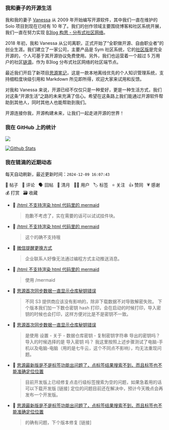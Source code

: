 ### 我和妻子的开源生活

我和我的妻子 [Vanessa](https://github.com/Vanessa219) 从 2009 年开始编写开源软件，其中我们一直在维护的 Solo 项目到现在已经有 10 年了。我们的创作领域主要围绕博客和社区系统开展，我们一直在努力实现 [B3log 构思 - 分布式社区网络](https://ld246.com/article/1546941897596)。

2018 年初，我和 Vanessa 从公司离职，正式开始了“全职做开源、自由职业者”的创业生涯。我们建立了一家公司，主要产品是 Sym 社区系统，它的[社区版](https://github.com/88250/symphony)是完全开源的，个人可基于其开源协议免费使用。另外，我们也运营着一个超过 5 万用户的社区[链滴](https://ld246.com)，作为 B3log 分布式社区网络的社区端节点。

最近我们开启了新项目[思源笔记](https://github.com/siyuan-note/siyuan)，这是一款本地离线优先的个人知识管理系统，支持细粒度块级引用和 Markdown 所见即所得，欢迎大家来试用和反馈。

对我和 Vanessa 来说，开源已经不仅仅只是一种爱好，更是一种生活方式，我们对这条“开源生活”之路的未来充满了信心。希望在这条路上我们能通过开源软件帮助到其他人，同时其他人也能帮助到我们。

开源连接你我，开源构建未来，让我们一起走进开源的世界！

### 我在 GitHub 上的统计

<a title="Hits" target="_blank" href="https://github.com/88250/88250"><img src="https://hits.b3log.org/88250/88250.svg"></a>

[![Github Stats](https://github-readme-stats.vercel.app/api?username=88250&theme=tokyonight&show_icons=true)](https://github.com/88250)

<!--events start -->

### 我在链滴的近期动态

每天自动刷新，最近更新时间：`2024-12-09 16:07:43`

📝 帖子 &nbsp; 💬 评论 &nbsp; 🗣 回帖 &nbsp; 🌙 清月 &nbsp; 👨‍💻 用户 &nbsp; 🏷️ 标签 &nbsp; ⭐️ 关注 &nbsp; 👍 赞同 &nbsp; 💗 感谢 &nbsp; 💰 打赏 &nbsp; 🗃 收藏

* 💬 [/html 不支持渲染 html 代码里的 mermaid](https://ld246.com/article/1733669634760/comment/1733699552260#comments)

  > 抱歉不考虑了，实在需要的话可以试试挂件块。
* 💬 [/html 不支持渲染 html 代码里的 mermaid](https://ld246.com/article/1733669634760/comment/1733674430521#comments)

  > 这个的确不支持哦
* 💬 [微信提醒更换方式](https://ld246.com/article/1733671150088/comment/1733671320770#comments)

  > 企业联系人好像无法通过编程方式主动推送消息。
* 💬 [/html 不支持渲染 html 代码里的 mermaid](https://ld246.com/article/1733669634760/comment/1733670890841#comments)

  > 使用 /mermaid
* 💬 [思源首次同步数据一直显示仓库秘钥错误](https://ld246.com/article/1733660913439/comment/1733666956824#comments)

  > 不同 S3 提供商应该没有影响的，除非下载数据不对导致解密失败。 下个版本我们加一下数仓密钥 hash 打印，会在启动的时候打印，导入密钥的时候也会打印，这样方便对比是不是密钥不一致。
* 💬 [思源首次同步数据一直显示仓库秘钥错误](https://ld246.com/article/1733660913439/comment/1733665994896#comments)

  > 是使用 设置 - 关于 - 数据仓库密钥 - 复制密钥字符串 导出的密钥吗？导入的时候选择的是 导入密钥 吗？ 我这里按照上述步骤测试了电脑-手机以及电脑-电脑（用的是七牛云，这个不同点不影响），均无法重现问题。
* 💬 [思源最新版是不是标签功能出问题了，点标签结果搜索不到，而且标签也不能准确定位位置](https://ld246.com/article/1733624612142/comment/1733625074667#comments)

  > 目前开发版上已经修复点击行级标签搜索为空的问题，如果急着用的话可以下载开发版 [链接] 定位的问题目前还在解决中，预计今天晚点会再发布一个开发版。
* 💬 [思源最新版是不是标签功能出问题了，点标签结果搜索不到，而且标签也不能准确定位位置](https://ld246.com/article/1733624612142/comment/1733624722717#comments)

  > 的确有问题，下个版本修复 [链接]


<!--events end -->
